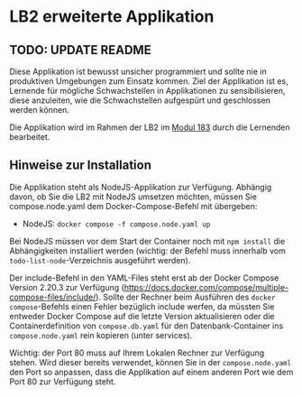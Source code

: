 # LB2 erweiterte Applikation

## **TODO: UPDATE README**

Diese Applikation ist bewusst unsicher programmiert und sollte nie in produktiven Umgebungen zum Einsatz kommen. Ziel der Applikation ist es, Lernende für mögliche Schwachstellen in Applikationen zu sensibilisieren, diese anzuleiten, wie die Schwachstellen aufgespürt und geschlossen werden können.

Die Applikation wird im Rahmen der LB2 im [Modul 183](https://gitlab.com/ch-tbz-it/Stud/m183/m183) durch die Lernenden bearbeitet.

## Hinweise zur Installation
Die Applikation steht als NodeJS-Applikation zur Verfügung. Abhängig davon, ob Sie die LB2 mit NodeJS umsetzen möchten, müssen Sie compose.node.yaml dem Docker-Compose-Befehl mit übergeben:
* NodeJS: `docker compose -f compose.node.yaml up`

Bei NodeJS müssen vor dem Start der Container noch mit `npm install` die Abhängigkeiten installiert werden (wichtig: der Befehl muss innerhalb vom `todo-list-node`-Verzeichnis ausgeführt werden).

Der include-Befehl in den YAML-Files steht erst ab der Docker Compose Version 2.20.3 zur Verfügung (https://docs.docker.com/compose/multiple-compose-files/include/). Sollte der Rechner beim Ausführen des `docker compose`-Befehls einen Fehler bezüglich include werfen, da müssten Sie entweder Docker Compose auf die letzte Version aktualisieren oder die Containerdefinition von `compose.db.yaml` für den Datenbank-Container ins  `compose.node.yaml` rein kopieren (unter services).

Wichtig: der Port 80 muss auf Ihrem Lokalen Rechner zur Verfügung stehen. Wird dieser bereits verwendet, können Sie in der `compose.node.yaml` den Port so anpassen, dass die Applikation auf einem anderen Port wie dem Port 80 zur Verfügung steht.
